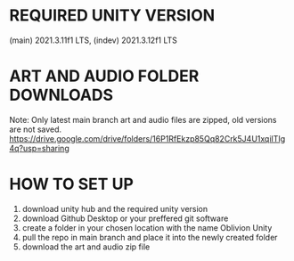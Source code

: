 # REQUIRED UNITY VERSION
(main) 2021.3.11f1 LTS, (indev) 2021.3.12f1 LTS
# ART AND AUDIO FOLDER DOWNLOADS
Note: Only latest main branch art and audio files are zipped, old versions are not saved.
https://drive.google.com/drive/folders/16P1RfEkzp85Qq82Crk5J4U1xqiITIg4q?usp=sharing

# HOW TO SET UP
1) download unity hub and the required unity version
2) download Github Desktop or your preffered git software
3) create a folder in your chosen location with the name Oblivion Unity
4) pull the repo in main branch and place it into the newly created folder
5) download the art and audio zip file
